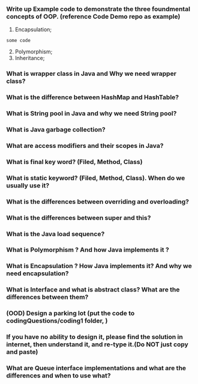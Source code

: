 ### Write up Example code to demonstrate the three foundmental concepts of OOP. (reference Code Demo repo as example)
1.  Encapsulation;
```
some code
```
2.  Polymorphism;
3.  Inheritance; 


### What is wrapper class in Java and Why we need wrapper class? 

### What is the difference between HashMap and HashTable?

### What is String pool in Java and why we need String pool? 

### What is Java garbage collection?

### What are access modifiers and their scopes in Java?

### What is final key word? (Filed, Method, Class)

### What is static keyword? (Filed, Method, Class). When do we usually use it?

### What is the differences between overriding and overloading?

### What is the differences between super and this?

### What is the Java load sequence?

### What is Polymorphism ? And how Java implements it ? 

### What is Encapsulation ? How Java implements it? And why we need encapsulation?

### What is Interface and what is abstract class? What are the differences between them?

### (OOD) Design a parking lot (put the code to codingQuestions/coding1 folder, )

### If you have no ability to design it, please find the solution in internet, then understand it, and re-type it.(Do NOT just copy and paste)

### What are Queue interface implementations and what are the differences and when to use what?
